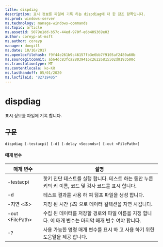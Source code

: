 ```yaml
---
title: dispdiag
description: 표시 정보를 파일에 기록 하는 dispdiag에 대 한 참조 항목입니다.
ms.prod: windows-server
ms.technology: manage-windows-commands
ms.topic: article
ms.assetid: 5079e1dd-b57c-44ed-970f-e6b409369e03
author: coreyp-at-msft
ms.author: coreyp
manager: dongill
ms.date: 10/16/2017
ms.openlocfilehash: f9f44e261b9c46157fb3e6bb7f9105af2480a60b
ms.sourcegitcommit: ab64dc83fca28039416c26226815502d0193500c
ms.translationtype: MT
ms.contentlocale: ko-KR
ms.lasthandoff: 05/01/2020
ms.locfileid: "82719405"
---
```

# <a name="dispdiag"></a>dispdiag

표시 정보를 파일에 기록 합니다.

## <a name="syntax"></a>구문

```
dispdiag [-testacpi] [-d] [-delay <Seconds>] [-out <FilePath>]
```

#### <a name="parameters"></a>매개 변수

|매개 변수|설명|
|---------|-----------|
|-testacpi|핫키 진단 테스트를 실행 합니다. 테스트 하는 동안 누른 키의 키 이름, 코드 및 검사 코드를 표시 합니다.|
|-d|테스트 결과를 사용 하 여 덤프 파일을 생성 합니다.|
|-지연 \<초>|지정 된 시간 *(초)* 으로 데이터 컬렉션을 지연 시킵니다.|
|-out \<FilePath>|수집 된 데이터를 저장할 경로와 파일 이름을 지정 합니다. 이 매개 변수는 마지막 매개 변수 여야 합니다.|
|-?|사용 가능한 명령 매개 변수를 표시 하 고 사용 하기 위한 도움말을 제공 합니다.|